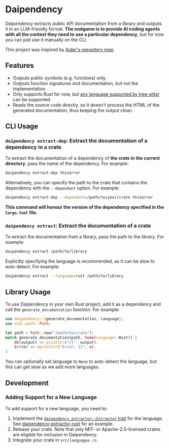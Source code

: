 # Daipendency

_Daipendency_ extracts public API documentation from a library and outputs it in an LLM-friendly format.
**The endgame is to provide AI coding agents with all the context they need to use a particular dependency**,
but for now you can just use it manually on the CLI.

This project was inspired by [Aider's _repository map_](https://aider.chat/docs/repomap.html).

## Features

- Outputs public symbols (e.g. functions) only.
- Outputs function signatures and documentation, but not the implementation.
- Only supports Rust for now, but [any language supported by tree-sitter](https://github.com/tree-sitter/tree-sitter/wiki/List-of-parsers) can be supported.
- Reads the source code directly, so it doesn't process the HTML of the generated documentation, thus keeping the output clean.

## CLI Usage

### `daipendency extract-dep`: Extract the documentation of a dependency in a crate

To extract the documentation of a dependency of **the crate in the current directory**, pass the name of the dependency. For example:

```sh
daipendency extract-dep thiserror
```

Alternatively, you can specify the path to the crate that contains the dependency with the `--dependant` option. For example:

```sh
daipendency extract-dep --dependant=/path/to/your/crate thiserror
```

**This command will honour the version of the dependency specified in the `Cargo.toml` file.**

### `daipendency extract`: Extract the documentation of a crate

To extract the documentation from a library, pass the path to the library. For example:

```sh
daipendency extract /path/to/library
```

Explicitly specifying the language is recommended, as it can be slow to auto-detect. For example:

```sh
daipendency extract --language=rust /path/to/library
```

## Library Usage

To use Daipendency in your own Rust project, add it as a dependency and call the `generate_documentation` function. For example:

```rust
use daipendency::{generate_documentation, Language};
use std::path::Path;

let path = Path::new("/path/to/crate");
match generate_documentation(path, Some(Language::Rust)) {
    Ok(output) => println!("{}", output),
    Err(e) => eprintln!("Error: {}", e),
}
```

You can optionally set language to `None` to auto-detect the language, but this can get slow as we add more languages.

## Development

### Adding Support for a New Language

To add support for a new language, you need to:

1. Implement the [`daipendency_extractor::Extractor` trait](https://docs.rs/daipendency-extractor/latest/daipendency_extractor/trait.Extractor.html) for the language. See [daipendency-extractor-rust](https://github.com/daipendency/daipendency-extractor-rust) for an example.
2. Release your crate. Note that only MIT- or Apache-2.0-licensed crates are eligible for inclusion in Daipendency.
3. Integrate your crate in `src/languages.rs`.
